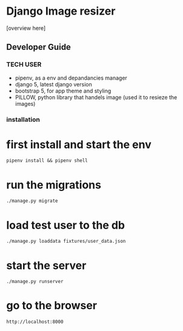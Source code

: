 # Django Image resizer

[overview here]

## Developer Guide
### TECH USER

- pipenv, as a env and depandancies manager
- django 5, latest django version
- bootstrap 5, for app theme and styling
- PILLOW, python library that handels image (used it to resieze the images)

### installation 


# first install and start the env
```
pipenv install && pipenv shell
```

# run the migrations 
```
./manage.py migrate
```

# load test user to the db
```
./manage.py loaddata fixtures/user_data.json
```

# start the server
```
./manage.py runserver
```

# go to the browser
```
http://localhost:8000
```
